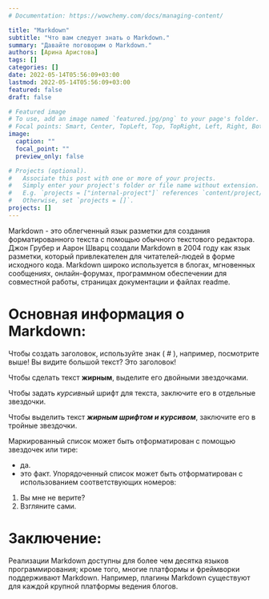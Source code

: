 ```yaml
---
# Documentation: https://wowchemy.com/docs/managing-content/

title: "Markdown"
subtitle: "Что вам следует знать о Markdown."
summary: "Давайте поговорим о Markdown."
authors: [Арина Аристова]
tags: []
categories: []
date: 2022-05-14T05:56:09+03:00
lastmod: 2022-05-14T05:56:09+03:00
featured: false
draft: false

# Featured image
# To use, add an image named `featured.jpg/png` to your page's folder.
# Focal points: Smart, Center, TopLeft, Top, TopRight, Left, Right, BottomLeft, Bottom, BottomRight.
image:
  caption: ""
  focal_point: ""
  preview_only: false

# Projects (optional).
#   Associate this post with one or more of your projects.
#   Simply enter your project's folder or file name without extension.
#   E.g. `projects = ["internal-project"]` references `content/project/deep-learning/index.md`.
#   Otherwise, set `projects = []`.
projects: []
---
```


Markdown - это облегченный язык разметки для создания форматированного текста с помощью обычного текстового редактора. Джон Грубер и Аарон Шварц создали Markdown в 2004 году как язык разметки, который привлекателен для читателей-людей в форме исходного кода. Markdown широко используется в блогах, мгновенных сообщениях, онлайн-форумах, программном обеспечении для совместной работы, страницах документации и файлах readme.

# Основная информация о Markdown:

Чтобы создать заголовок, используйте знак ( # ), например, посмотрите выше! Вы видите большой текст? Это заголовок!

Чтобы сделать текст **жирным**, выделите его двойными звездочками.

Чтобы задать *курсивный* шрифт для текста, заключите его в отдельные звездочки.

Чтобы выделить текст ***жирным шрифтом и курсивом***, заключите его в тройные звездочки.

Маркированный список может быть отформатирован с помощью звездочек или тире:

- да.
- это факт.
Упорядоченный список может быть отформатирован с использованием соответствующих номеров:

1. Вы мне не верите?
2. Взгляните сами.

# Заключение:

Реализации Markdown доступны для более чем десятка языков программирования; кроме того, многие платформы и фреймворки поддерживают Markdown. Например, плагины Markdown существуют для каждой крупной платформы ведения блогов.


